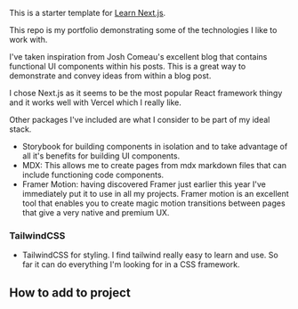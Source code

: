 This is a starter template for [Learn Next.js](https://nextjs.org/learn).

This repo is my portfolio demonstrating some of the technologies I like to work with.

I've taken inspiration from Josh Comeau's excellent blog that contains functional UI components within his posts. This is a great way to demonstrate and convey ideas from within a blog post.

I chose Next.js as it seems to be the most popular React framework thingy and it works well with Vercel which I really like.

Other packages I've included are what I consider to be part of my ideal stack.
- Storybook for building components in isolation and to take advantage of all it's benefits for building UI components.
- MDX: This allows me to create pages from mdx markdown files that can include functioning code components.
- Framer Motion: having discovered Framer just earlier this year I've immediately put it to use in all my projects. Framer motion is an excellent tool that enables you to create magic motion transitions between pages that give a very native and premium UX.

### TailwindCSS

- TailwindCSS for styling. I find tailwind really easy to learn and use. So far it can do everything I'm looking for in a CSS framework.

## How to add to project